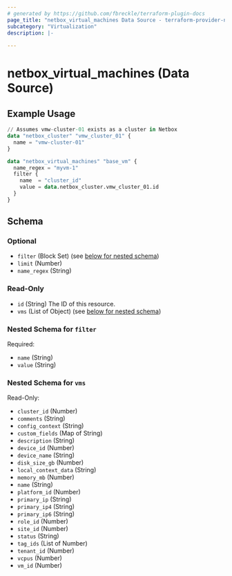 ```yaml
---
# generated by https://github.com/fbreckle/terraform-plugin-docs
page_title: "netbox_virtual_machines Data Source - terraform-provider-netbox"
subcategory: "Virtualization"
description: |-
  
---
```


# netbox_virtual_machines (Data Source)



## Example Usage

```terraform
// Assumes vmw-cluster-01 exists as a cluster in Netbox
data "netbox_cluster" "vmw_cluster_01" {
  name = "vmw-cluster-01"
}

data "netbox_virtual_machines" "base_vm" {
  name_regex = "myvm-1"
  filter {
    name  = "cluster_id"
    value = data.netbox_cluster.vmw_cluster_01.id
  }
}
```

<!-- schema generated by tfplugindocs -->
## Schema

### Optional

- `filter` (Block Set) (see [below for nested schema](#nestedblock--filter))
- `limit` (Number)
- `name_regex` (String)

### Read-Only

- `id` (String) The ID of this resource.
- `vms` (List of Object) (see [below for nested schema](#nestedatt--vms))

<a id="nestedblock--filter"></a>
### Nested Schema for `filter`

Required:

- `name` (String)
- `value` (String)


<a id="nestedatt--vms"></a>
### Nested Schema for `vms`

Read-Only:

- `cluster_id` (Number)
- `comments` (String)
- `config_context` (String)
- `custom_fields` (Map of String)
- `description` (String)
- `device_id` (Number)
- `device_name` (String)
- `disk_size_gb` (Number)
- `local_context_data` (String)
- `memory_mb` (Number)
- `name` (String)
- `platform_id` (Number)
- `primary_ip` (String)
- `primary_ip4` (String)
- `primary_ip6` (String)
- `role_id` (Number)
- `site_id` (Number)
- `status` (String)
- `tag_ids` (List of Number)
- `tenant_id` (Number)
- `vcpus` (Number)
- `vm_id` (Number)


